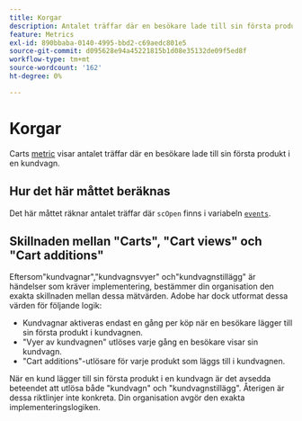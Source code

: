 ```yaml
---
title: Korgar
description: Antalet träffar där en besökare lade till sin första produkt i en kundvagn.
feature: Metrics
exl-id: 890bbaba-0140-4995-bbd2-c69aedc801e5
source-git-commit: d095628e94a45221815b1d08e35132de09f5ed8f
workflow-type: tm+mt
source-wordcount: '162'
ht-degree: 0%

---
```


# Korgar

Carts [metric](overview.md) visar antalet träffar där en besökare lade till sin första produkt i en kundvagn.

## Hur det här måttet beräknas

Det här måttet räknar antalet träffar där `scOpen` finns i variabeln [`events`](/help/implement/vars/page-vars/events/events-overview.md).

## Skillnaden mellan &quot;Carts&quot;, &quot;Cart views&quot; och &quot;Cart additions&quot;

Eftersom&quot;kundvagnar&quot;,&quot;kundvagnsvyer&quot; och&quot;kundvagnstillägg&quot; är händelser som kräver implementering, bestämmer din organisation den exakta skillnaden mellan dessa mätvärden. Adobe har dock utformat dessa värden för följande logik:

* Kundvagnar aktiveras endast en gång per köp när en besökare lägger till sin första produkt i kundvagnen.
* &quot;Vyer av kundvagnen&quot; utlöses varje gång en besökare visar sin kundvagn.
* &quot;Cart additions&quot;-utlösare för varje produkt som läggs till i kundvagnen.

När en kund lägger till sin första produkt i en kundvagn är det avsedda beteendet att utlösa både &quot;kundvagn&quot; och &quot;kundvagnstillägg&quot;. Återigen är dessa riktlinjer inte konkreta. Din organisation avgör den exakta implementeringslogiken.
